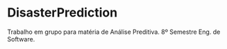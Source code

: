 # DisasterPrediction
Trabalho em grupo para matéria de Análise Preditiva. 8º Semestre Eng. de Software.
